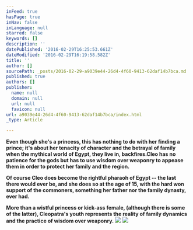 ```yaml
---
inFeed: true
hasPage: true
inNav: false
inLanguage: null
starred: false
keywords: []
description: ''
datePublished: '2016-02-29T16:25:53.661Z'
dateModified: '2016-02-29T16:19:58.582Z'
title: ''
author: []
sourcePath: _posts/2016-02-29-a9039e44-26d4-4f60-9413-62daf14b7bca.md
published: true
authors: []
publisher:
  name: null
  domain: null
  url: null
  favicon: null
url: a9039e44-26d4-4f60-9413-62daf14b7bca/index.html
_type: Article

---
```

**Even though she's a princess, this has nothing to do with her finding a prince; it's about her tenacity of character and the betrayal of family when the mythical world of Egypt, they live in, backfires.Cleo has no patience for the gods but has to use wisdom over weaponry to appease them in order to protect her family and the region.**

**Of course Cleo does become the rightful pharaoh of Egypt -- the last there would ever be, and she does so at the age of 15, with the hard won support of the commoners, something her father nor the family dynasty, ever had.**

**More than a wistful princess or kick-ass female, (although there is some of the latter), Cleopatra's youth represents the reality of family dynamics and the practice of wisdom over weaponry.**
![](https://the-grid-user-content.s3-us-west-2.amazonaws.com/fd2b8b64-c56e-4cff-8413-550b397f6847.png)
![](https://the-grid-user-content.s3-us-west-2.amazonaws.com/c101b766-7bda-4ad0-aa41-b92fc901bacf.jpg)